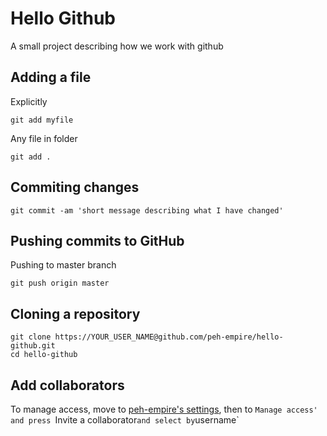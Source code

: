 # Hello Github
A small project describing how we work with github

## Adding a file

Explicitly
```console
git add myfile
```
Any file in folder
```console
git add .
```
## Commiting changes
```console
git commit -am 'short message describing what I have changed'
```
## Pushing commits to GitHub
Pushing to master branch
```console
git push origin master
```
## Cloning a repository
```console
git clone https://YOUR_USER_NAME@github.com/peh-empire/hello-github.git
cd hello-github
```
## Add collaborators

To manage access, move to [peh-empire's settings](https://github.com/peh-empire/hello-github/settings), then to `Manage access' and press `Invite a collaborator` and select by `username`
